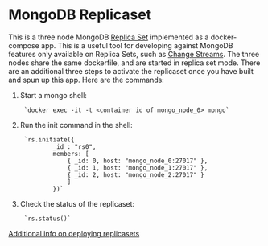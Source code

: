 # MongoDB Replicaset

This is a three node MongoDB [Replica Set](https://docs.mongodb.com/manual/replication/#replication-in-mongodb) implemented as a docker-compose app.
This is a useful tool for developing against MongoDB features only available on Replica Sets, such as [Change Streams](https://docs.mongodb.com/manual/changeStreams/).
The three nodes share the same dockerfile, and are started in replica set mode. There are an additional three steps to activate the replicaset once
you have built and spun up this app. Here are the commands:

1. Start a mongo shell:

        `docker exec -it -t <container id of mongo_node_0> mongo`

2. Run the init command in the shell:
        
        `rs.initiate({
                _id : "rs0",
                members: [
                    { _id: 0, host: "mongo_node_0:27017" },
                    { _id: 1, host: "mongo_node_1:27017" },
                    { _id: 2, host: "mongo_node_2:27017" }
                    ]
                })`

3. Check the status of the replicaset:

        `rs.status()`

[Additional info on deploying replicasets](https://docs.mongodb.com/manual/tutorial/deploy-replica-set/)
